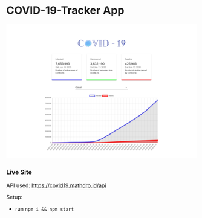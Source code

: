 # COVID-19-Tracker App
![COVID-19 Tracker](CoronaVirusTracker_page-0001.jpg)

### [Live Site](https://covidometer.surge.sh/)

API used: https://covid19.mathdro.id/api

Setup:
- run ```npm i && npm start```

